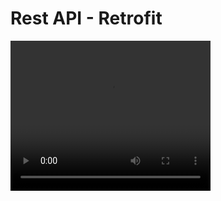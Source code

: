 <h1>Rest API - Retrofit</h1>

<video width="320" height="240" controls>
  <source src="D:\Screen_recording_20231212_152026.mp4" type="video/mp4">
</video>
